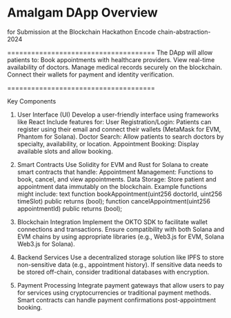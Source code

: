 # Amalgam DApp Overview

for Submission at the Blockchain Hackathon 
Encode chain-abstraction-2024

=====================================
The DApp will allow patients to:
Book appointments with healthcare providers.
View real-time availability of doctors.
Manage medical records securely on the blockchain.
Connect their wallets for payment and identity verification.

=====================================

Key Components
1. User Interface (UI)
Develop a user-friendly interface using frameworks like React
Include features for:
User Registration/Login: Patients can register using their email and connect their wallets (MetaMask for EVM, Phantom for Solana).
Doctor Search: Allow patients to search doctors by specialty, availability, or location.
Appointment Booking: Display available slots and allow booking.

2. Smart Contracts
Use Solidity for EVM and Rust for Solana to create smart contracts that handle:
Appointment Management: Functions to book, cancel, and view appointments.
Data Storage: Store patient and appointment data immutably on the blockchain.
Example functions might include:
text
function bookAppointment(uint256 doctorId, uint256 timeSlot) public returns (bool);
function cancelAppointment(uint256 appointmentId) public returns (bool);

3. Blockchain Integration
Implement the OKTO SDK to facilitate wallet connections and transactions.
Ensure compatibility with both Solana and EVM chains by using appropriate libraries (e.g., Web3.js for EVM, Solana Web3.js for Solana).
4. Backend Services
Use a decentralized storage solution like IPFS to store non-sensitive data (e.g., appointment history).
If sensitive data needs to be stored off-chain, consider traditional databases with encryption.
5. Payment Processing
Integrate payment gateways that allow users to pay for services using cryptocurrencies or traditional payment methods.
Smart contracts can handle payment confirmations post-appointment booking.